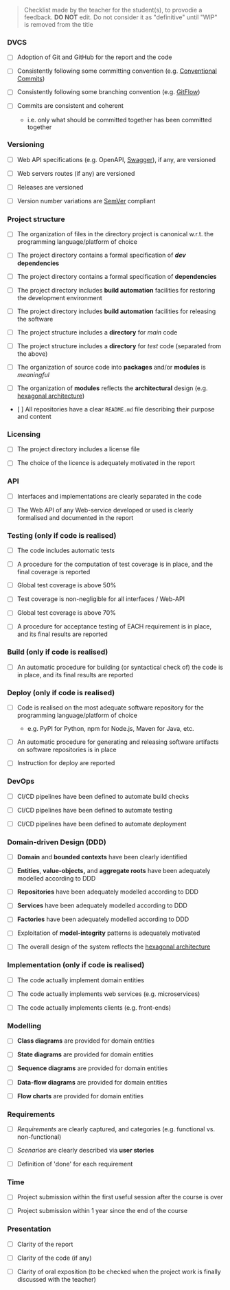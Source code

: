 > Checklist made by the teacher for the student(s), to provodie a feedback. __DO NOT__ edit. Do not consider it as "definitive" until "WIP" is removed from the title

### DVCS
    
- [ ] Adoption of Git and GitHub for the report and the code
    
- [ ] Consistently following some committing convention (e.g. [Conventional Commits](https://www.conventionalcommits.org/))
    
- [ ] Consistently following some branching convention (e.g. [GitFlow](https://www.atlassian.com/git/tutorials/comparing-workflows/gitflow-workflow))
    
- [ ] Commits are consistent and coherent  
    + i.e. only what should be committed together has been committed together

### Versioning
    
- [ ] Web API specifications (e.g. OpenAPI, [Swagger](https://swagger.io/)), if any, are versioned
    
- [ ] Web servers routes (if any) are versioned
    
- [ ] Releases are versioned
    
- [ ] Version number variations are [SemVer](https://semver.org) compliant

### Project structure	
    
- [ ] The organization of files in the directory project is canonical w.r.t. the programming language/platform of choice
    
- [ ] The project directory contains a formal specification of **_dev_ dependencies**
    
- [ ] The project directory contains a formal specification of **dependencies**
    
- [ ] The project directory includes **build automation** facilities for restoring the development environment
    
- [ ] The project directory includes **build automation** facilities for releasing the software
    
- [ ] The project structure includes a **directory** for _main_ code
    
- [ ] The project structure includes a **directory** for _test_ code (separated from the above)
    
- [ ] The organization of source code into **packages** and/or **modules** is _meaningful_
    
- [ ] The organization of **modules** reflects the **architectural** design (e.g. [hexagonal architecture](https://en.wikipedia.org/wiki/Hexagonal_architecture_(software)))

- [ ] All repositories have a clear `README.md` file describing their purpose and content

### Licensing
    
- [ ] The project directory includes a license file
    
- [ ] The choice of the licence is adequately motivated in the report

### API	

- [ ] Interfaces and implementations are clearly separated in the code

- [ ] The Web API of any Web-service developed or used is clearly formalised and documented in the report

### Testing (only if code is realised)
    
- [ ] The code includes automatic tests
    
- [ ] A procedure for the computation of test coverage is in place, and the final coverage is reported
    
- [ ] Global test coverage is above 50%
    
- [ ] Test coverage is non-negligible for all interfaces / Web-API
    
- [ ] Global test coverage is above 70%
    
- [ ] A procedure for acceptance testing of EACH requirement is in place, and its final results are reported

### Build	(only if code is realised)	
    
- [ ] An automatic procedure for building (or syntactical check of) the code is in place, and its final results are reported

### Deploy (only if code is realised)	
    
- [ ] Code is realised on the most adequate software repository for the programming language/platform of choice
    + e.g. PyPI for Python, npm for Node.js, Maven for Java, etc.

- [ ] An automatic procedure for generating and releasing software artifacts on software repositories is in place
    
- [ ] Instruction for deploy are reported 

### DevOps	
    
- [ ] CI/CD pipelines have been defined to automate build checks
    
- [ ] CI/CD pipelines have been defined to automate testing
    
- [ ] CI/CD pipelines have been defined to automate deployment

### Domain-driven Design (DDD)	
    
- [ ] __Domain__ and __bounded contexts__ have been clearly identified
    
- [ ] __Entities__, __value-objects,__ and __aggregate roots__ have been adequately modelled according to DDD
    
- [ ] __Repositories__ have been adequately modelled according to DDD
    
- [ ] __Services__ have been adequately modelled according to DDD
    
- [ ] __Factories__ have been adequately modelled according to DDD
    
- [ ] Exploitation of __model-integrity__ patterns is adequately motivated
    
- [ ] The overall design of the system reflects the [hexagonal architecture](https://en.wikipedia.org/wiki/Hexagonal_architecture_(software))

### Implementation (only if code is realised)	
    
- [ ] The code actually implement domain entities
    
- [ ] The code actually implements web services (e.g. microservices)
    
- [ ] The code actually implements clients (e.g. front-ends)

### Modelling	
    
- [ ] __Class diagrams__ are provided for domain entities
    
- [ ] __State diagrams__ are provided for domain entities
    
- [ ] __Sequence diagrams__ are provided for domain entities
    
- [ ] __Data-flow diagrams__ are provided for domain entities
    
- [ ] __Flow charts__ are provided for domain entities

### Requirements	
    
- [ ] _Requirements_ are clearly captured, and categories (e.g. functional vs. non-functional)
    
- [ ] _Scenarios_ are clearly described via __user stories__
    
- [ ] Definition of 'done' for each requirement

### Time
    
- [ ] Project submission within the first useful session after the course is over
    
- [ ] Project submission within 1 year since the end of the course

### Presentation	
    
- [ ] Clarity of the report

- [ ] Clarity of the code (if any)
    
- [ ] Clarity of oral exposition (to be checked when the project work is finally discussed with the teacher)
